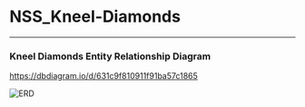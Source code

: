 # NSS_Kneel-Diamonds
-----------------------------------------------------------------------------------------------------------------------------------------------------------------
### Kneel Diamonds Entity Relationship Diagram

https://dbdiagram.io/d/631c9f810911f91ba57c1865

![ERD](https://user-images.githubusercontent.com/85176043/189493476-778a3ade-abb3-487f-a9f0-9765b88992ab.jpg)

